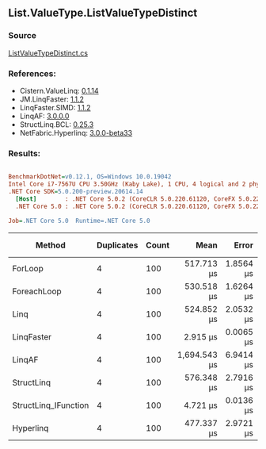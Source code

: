 ﻿## List.ValueType.ListValueTypeDistinct

### Source
[ListValueTypeDistinct.cs](../LinqBenchmarks/List/ValueType/ListValueTypeDistinct.cs)

### References:
- Cistern.ValueLinq: [0.1.14](https://www.nuget.org/packages/Cistern.ValueLinq/0.1.14)
- JM.LinqFaster: [1.1.2](https://www.nuget.org/packages/JM.LinqFaster/1.1.2)
- LinqFaster.SIMD: [1.1.2](https://www.nuget.org/packages/LinqFaster.SIMD/1.0.3)
- LinqAF: [3.0.0.0](https://www.nuget.org/packages/LinqAF/3.0.0.0)
- StructLinq.BCL: [0.25.3](https://www.nuget.org/packages/StructLinq.BCL/0.25.3)
- NetFabric.Hyperlinq: [3.0.0-beta33](https://www.nuget.org/packages/NetFabric.Hyperlinq/3.0.0-beta33)

### Results:
``` ini

BenchmarkDotNet=v0.12.1, OS=Windows 10.0.19042
Intel Core i7-7567U CPU 3.50GHz (Kaby Lake), 1 CPU, 4 logical and 2 physical cores
.NET Core SDK=5.0.200-preview.20614.14
  [Host]        : .NET Core 5.0.2 (CoreCLR 5.0.220.61120, CoreFX 5.0.220.61120), X64 RyuJIT
  .NET Core 5.0 : .NET Core 5.0.2 (CoreCLR 5.0.220.61120, CoreFX 5.0.220.61120), X64 RyuJIT

Job=.NET Core 5.0  Runtime=.NET Core 5.0  

```
|               Method | Duplicates | Count |         Mean |     Error |    StdDev | Ratio |     Gen 0 | Gen 1 | Gen 2 | Allocated |
|--------------------- |----------- |------ |-------------:|----------:|----------:|------:|----------:|------:|------:|----------:|
|              ForLoop |          4 |   100 |   517.713 μs | 1.8564 μs | 1.6457 μs | 1.000 | 1095.7031 |     - |     - | 2292184 B |
|          ForeachLoop |          4 |   100 |   530.518 μs | 1.6264 μs | 1.3582 μs | 1.024 | 1095.7031 |     - |     - | 2292184 B |
|                 Linq |          4 |   100 |   524.852 μs | 2.0532 μs | 1.7145 μs | 1.013 | 1092.7734 |     - |     - | 2286712 B |
|           LinqFaster |          4 |   100 |     2.915 μs | 0.0065 μs | 0.0058 μs | 0.006 |    0.0114 |     - |     - |      24 B |
|               LinqAF |          4 |   100 | 1,694.543 μs | 6.9414 μs | 5.7964 μs | 3.272 | 2187.5000 |     - |     - | 4575072 B |
|           StructLinq |          4 |   100 |   576.348 μs | 2.7916 μs | 2.3311 μs | 1.113 | 1086.9141 |     - |     - | 2273665 B |
| StructLinq_IFunction |          4 |   100 |     4.721 μs | 0.0136 μs | 0.0121 μs | 0.009 |         - |     - |     - |         - |
|            Hyperlinq |          4 |   100 |   477.337 μs | 2.9721 μs | 2.6347 μs | 0.922 | 1045.8984 |     - |     - | 2187584 B |
